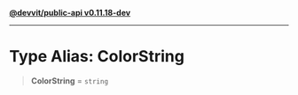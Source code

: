[**@devvit/public-api v0.11.18-dev**](../../../../../../README.md)

---

# Type Alias: ColorString

> **ColorString** = `string`
